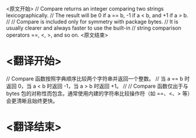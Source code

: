 
<原文开始>
// Compare returns an integer comparing two strings lexicographically.
// The result will be 0 if a == b, -1 if a < b, and +1 if a > b.
//
// Compare is included only for symmetry with package bytes.
// It is usually clearer and always faster to use the built-in
// string comparison operators ==, <, >, and so on.
<原文结束>

# <翻译开始>
// Compare 函数按照字典顺序比较两个字符串并返回一个整数。
// 当 a == b 时返回 0，当 a < b 时返回 -1，当 a > b 时返回 +1。
//
// Compare 函数仅出于与 bytes 包的对称性而包含。通常使用内建的字符串比较操作符（如 ==、<、> 等）会更清晰且始终更快。
# <翻译结束>

